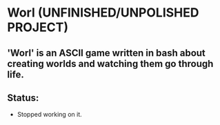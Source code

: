 # Worl (UNFINISHED/UNPOLISHED PROJECT)
## 'Worl' is an ASCII game written in bash about creating worlds and watching them go through life.

## Status: 
- Stopped working on it.
